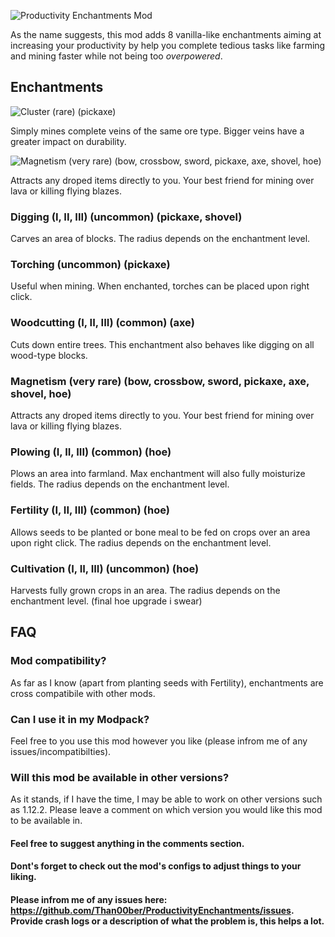 
![Productivity Enchantments Mod](https://github.com/noahgreff/ProductivityEnchantments/blob/master/_productvity%20logo.jpg)

As the name suggests, this mod adds 8 vanilla-like enchantments aiming at increasing your productivity by help you complete tedious tasks like farming and mining faster while not being too _overpowered_. 

Enchantments
------------------

![Cluster (rare) (pickaxe)](https://github.com/noahgreff/ProductivityEnchantments/blob/master/1.png)

Simply mines complete veins of the same ore type. Bigger veins have a greater impact on durability. 


![Magnetism (very rare) (bow, crossbow, sword, pickaxe, axe, shovel, hoe)](https://github.com/noahgreff/ProductivityEnchantments/blob/master/2.png) 

Attracts any droped items directly to you. Your best friend for mining over lava or killing flying blazes.


### Digging (I, II, III) (uncommon) (pickaxe, shovel)

Carves an area of blocks. The radius depends on the enchantment level.


### Torching (uncommon) (pickaxe)

Useful when mining. When enchanted, torches can be placed upon right click. 


### Woodcutting (I, II, III) (common) (axe)

Cuts down entire trees. This enchantment also behaves like digging on all wood-type blocks.


### Magnetism (very rare) (bow, crossbow, sword, pickaxe, axe, shovel, hoe)

Attracts any droped items directly to you. Your best friend for mining over lava or killing flying blazes.


### Plowing (I, II, III) (common) (hoe)

Plows an area into farmland. Max enchantment will also fully moisturize fields. The radius depends on the enchantment level.


### Fertility (I, II, III) (common) (hoe)

Allows seeds to be planted or bone meal to be fed on crops over an area upon right click. The radius depends on the enchantment level.


### Cultivation (I, II, III) (uncommon) (hoe)

Harvests fully grown crops in an area. The radius depends on the enchantment level. (final hoe upgrade i swear)



## FAQ

### Mod compatibility?

As far as I know (apart from planting seeds with Fertility), enchantments are cross compatibile with other mods.


### Can I use it in my Modpack?

Feel free to you use this mod however you like (please infrom me of any issues/incompatibilties).


### Will this mod be available in other versions?

As it stands, if I have the time, I may be able to work on other versions such as 1.12.2. Please leave a comment on which version you would like this mod to be available in.

#### Feel free to suggest anything in the comments section.

#### Dont's forget to check out the mod's configs to adjust things to your liking.

#### Please infrom me of any issues here: https://github.com/Than00ber/ProductivityEnchantments/issues. Provide crash logs or a description of what the problem is, this helps a lot. 
